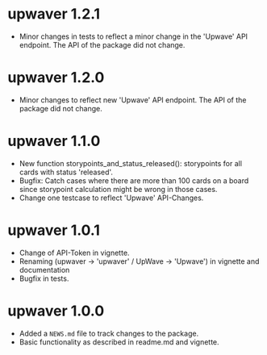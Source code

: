 # upwaver 1.2.1

* Minor changes in tests to reflect a minor change in the 'Upwave' API endpoint. The API of the package did not change.

# upwaver 1.2.0

* Minor changes to reflect new 'Upwave' API endpoint. The API of the package did not change.

# upwaver 1.1.0

* New function storypoints_and_status_released(): storypoints for all cards with status 'released'.
* Bugfix: Catch cases where there are more than 100 cards on a board since storypoint calculation might be wrong in those cases.
* Change one testcase to reflect 'Upwave' API-Changes.

# upwaver 1.0.1

* Change of API-Token in vignette.
* Renaming (upwaver -> 'upwaver' / UpWave -> 'Upwave') in vignette and documentation
* Bugfix in tests.

# upwaver 1.0.0

* Added a `NEWS.md` file to track changes to the package.
* Basic functionality as described in readme.md and vignette.
